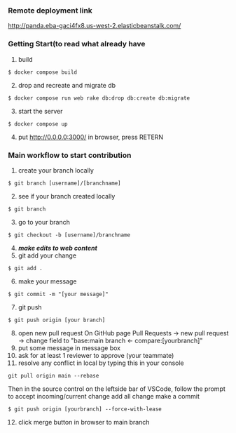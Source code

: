 ### Remote deployment link
http://panda.eba-gaci4fx8.us-west-2.elasticbeanstalk.com/

### Getting Start(to read what already have
1. build
```
$ docker compose build
```
2. drop and recreate and migrate db
```
$ docker compose run web rake db:drop db:create db:migrate
```
3. start the server
```
$ docker compose up
```
4. put http://0.0.0.0:3000/ in browser, press RETERN


### Main workflow to start contribution
1. create your branch locally
```
$ git branch [username]/[branchname]
```
2. see if your branch created locally
```
$ git branch
```
3. go to your branch
```
$ git checkout -b [username]/branchname
```
4. ***make edits to web content***
5. git add your change
```
$ git add .
```
6. make your message
```
$ git commit -m "[your message]"
```
7. git push
```
$ git push origin [your branch]
```
8. open new pull request
On GitHub page Pull Requests -> new pull request -> change field to "base:main branch <- compare:[yourbranch]"
9. put some message in message box
10. ask for at least 1 reviewer to approve (your teammate)
11. resolve any conflict in local by typing this in your console
```
git pull origin main --rebase
```
Then in the source control on the leftside bar of VSCode, follow the prompt to accept incoming/current change
add all change
make a commit
```
$ git push origin [yourbranch] --force-with-lease
```
12. click merge button in browser to main branch
